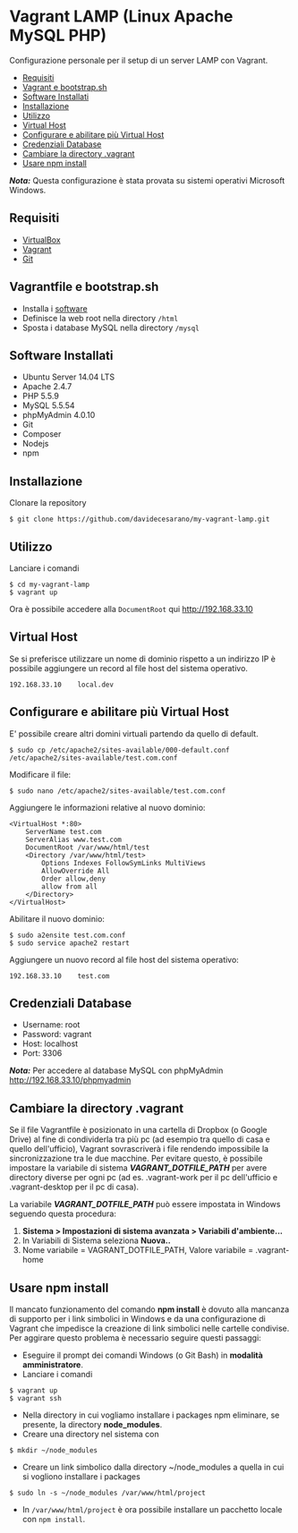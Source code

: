 # Vagrant LAMP (Linux Apache MySQL PHP)
Configurazione personale per il setup di un server LAMP con Vagrant.

* [Requisiti](#requisiti)
* [Vagrant e bootstrap.sh](#vagrantfile-e-bootstrapsh)
* [Software Installati](#software-installati)
* [Installazione](#installazione)
* [Utilizzo](#utilizzo)
* [Virtual Host](#virtual-host)
* [Configurare e abilitare più Virtual Host](#configurare-e-abilitare-piu-virtual-host)
* [Credenziali Database](#credenziali-database)
* [Cambiare la directory .vagrant](#cambiare-la-directory-vagrant)
* [Usare npm install](#usare-npm-install)

***Nota:*** Questa configurazione è stata provata su sistemi operativi Microsoft Windows.

## Requisiti
* [VirtualBox](https://www.virtualbox.org/)
* [Vagrant](https://www.vagrantup.com/)
* [Git](https://git-scm.com/)

## Vagrantfile e bootstrap.sh
* Installa i [software](#software-installati)
* Definisce la web root nella directory `/html`
* Sposta i database MySQL nella directory `/mysql`

## Software Installati
* Ubuntu Server 14.04 LTS
* Apache 2.4.7
* PHP 5.5.9
* MySQL 5.5.54
* phpMyAdmin 4.0.10
* Git
* Composer
* Nodejs
* npm

## Installazione
Clonare la repository
```
$ git clone https://github.com/davidecesarano/my-vagrant-lamp.git
```

## Utilizzo
Lanciare i comandi
```
$ cd my-vagrant-lamp
$ vagrant up
```
Ora è possibile accedere alla `DocumentRoot` qui http://192.168.33.10

## Virtual Host
Se si preferisce utilizzare un nome di dominio rispetto a un indirizzo IP è possibile aggiungere un record al file host del sistema operativo.
```
192.168.33.10    local.dev
```

## Configurare e abilitare più Virtual Host
E' possibile creare altri domini virtuali partendo da quello di default.
```
$ sudo cp /etc/apache2/sites-available/000-default.conf /etc/apache2/sites-available/test.com.conf
```

Modificare il file:
```
$ sudo nano /etc/apache2/sites-available/test.com.conf
```

Aggiungere le informazioni relative al nuovo dominio:
```
<VirtualHost *:80>
    ServerName test.com
    ServerAlias www.test.com
    DocumentRoot /var/www/html/test
    <Directory /var/www/html/test>
        Options Indexes FollowSymLinks MultiViews
        AllowOverride All
        Order allow,deny
        allow from all
    </Directory>
</VirtualHost>
```

Abilitare il nuovo dominio:
```
$ sudo a2ensite test.com.conf
$ sudo service apache2 restart
```

Aggiungere un nuovo record al file host del sistema operativo:
```
192.168.33.10    test.com
```

## Credenziali Database
* Username: root
* Password: vagrant
* Host: localhost
* Port: 3306

***Nota:*** Per accedere al database MySQL con phpMyAdmin http://192.168.33.10/phpmyadmin

## Cambiare la directory .vagrant

Se il file Vagrantfile è posizionato in una cartella di Dropbox (o Google Drive) al fine di condividerla tra più pc (ad esempio tra quello di casa e quello dell'ufficio), Vagrant sovrascriverà i file rendendo impossibile la sincronizzazione tra le due macchine. Per evitare questo, è possibile impostare la variabile di sistema ***VAGRANT_DOTFILE_PATH*** per avere directory diverse per ogni pc (ad es. .vagrant-work per il pc dell'ufficio e .vagrant-desktop per il pc di casa).

La variabile ***VAGRANT_DOTFILE_PATH*** può essere impostata in Windows seguendo questa procedura:

1. **Sistema > Impostazioni di sistema avanzata > Variabili d'ambiente...**
2. In Variabili di Sistema seleziona **Nuova..**
3. Nome variabile = VAGRANT_DOTFILE_PATH, Valore variabile = .vagrant-home

## Usare npm install
Il mancato funzionamento del comando **npm install** è dovuto alla mancanza di supporto per i link simbolici in Windows e da una configurazione di Vagrant che impedisce la creazione di link simbolici nelle cartelle condivise. Per aggirare questo problema è necessario seguire questi passaggi:

* Eseguire il prompt dei comandi Windows (o Git Bash) in **modalità amministratore**.
* Lanciare i comandi
```
$ vagrant up
$ vagrant ssh
```
* Nella directory in cui vogliamo installare i packages npm eliminare, se presente, la directory **node_modules**.
* Creare una directory nel sistema con
```
$ mkdir ~/node_modules
```
* Creare un link simbolico dalla directory ~/node_modules a quella in cui si vogliono installare i packages
```
$ sudo ln -s ~/node_modules /var/www/html/project
```
* In `/var/www/html/project` è ora possibile installare un pacchetto locale con `npm install`.
